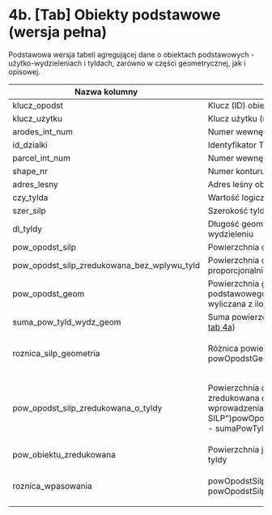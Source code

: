 # 4b. \[Tab] Obiekty podstawowe (wersja pełna)

Podstawowa wersja tabeli agregującej dane o obiektach podstawowych - użytko-wydzieleniach i tyldach, zarówno w części geometrycznej, jak i opisowej.

<table><thead><tr><th width="283">Nazwa kolumny</th><th>Opis</th></tr></thead><tbody><tr><td>klucz_opodst</td><td>Klucz (ID) obiektu podstawowego</td></tr><tr><td>klucz_uzytku</td><td>Klucz użytku (nr działki, nr_konturu)</td></tr><tr><td>arodes_int_num</td><td>Numer wewnętrzny obiektu</td></tr><tr><td>id_dzialki</td><td>Identyfikator TERYT działki ewidencyjnej</td></tr><tr><td>parcel_int_num</td><td>Numer wewnętrzny działki w nadleśnictwie</td></tr><tr><td>shape_nr</td><td>Numer konturu użytku w działce</td></tr><tr><td>adres_lesny</td><td>Adres leśny obiektu</td></tr><tr><td>czy_tylda</td><td>Wartość logiczna - Czy obiekt jest tyldą?</td></tr><tr><td>szer_silp</td><td>Szerokość tyldy w SILP</td></tr><tr><td>dl_tyldy</td><td>Długość geometryczna tyldy w użytko-wydzieleniu</td></tr><tr><td>pow_opodst_silp</td><td>Powierzchnia obiektu w SILP</td></tr><tr><td>pow_opodst_silp_zredukowana_bez_wplywu_tyld</td><td>Powierzchnia obiektu zredukowana proporcjonalnie (patrz <a href="dane-wyjsciowe/1a.-opodst-uzytko-wydzielenie-poligonowe.md">tab 1a</a>)</td></tr><tr><td>pow_opodst_geom</td><td>Powierzchnia geometryczna obiektu podstawowego lub powierzchnia tyldy wyliczana z iloczynu szerokości i długości</td></tr><tr><td>suma_pow_tyld_wydz_geom</td><td>Suma powierzchni tyld w wydzieleniu (patrz <a href="4a.-powierzchnie-tyld-w-wydzieleniu.md">tab 4a</a>)</td></tr><tr><td>roznica_silp_geometria</td><td><p>Różnica powierzchni <span class="math">powOpodstSilp - powOpodstGeom</span></p><p></p></td></tr><tr><td>pow_opodst_silp_zredukowana_o_tyldy</td><td><p>Powierzchnia obiektów podstawowych zredukowana o powierzchnie tyld ("do wprowadzenia do SILP")<span class="math">powOpodstZredukowanaBezWplywuTyld - sumaPowTyldWydzGeom</span></p><p></p></td></tr><tr><td>pow_obiektu_zredukowana</td><td>Powierzchnia j.w. jeśli opodst lub powierzchnia tyldy</td></tr><tr><td>roznica_wpasowania</td><td><p><span class="math">powOpodstSilp - powOpodstSilpZredukowanaoTyldy</span></p><p></p></td></tr></tbody></table>
